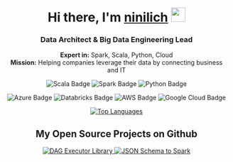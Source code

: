 <h1 align="center">Hi there, I'm <a href="https://github.com/ninilich">ninilich</a> 
<img src="https://github.com/blackcater/blackcater/raw/main/images/Hi.gif" height="32"/></h1>

<h3 align="center">Data Architect & Big Data Engineering Lead</h3>
<p align="center">
    <strong>Expert in:</strong> Spark, Scala, Python, Cloud<br>
    <strong>Mission:</strong> Helping companies leverage their data by connecting business and IT
</p>

<p align="center">
    <img src="https://img.shields.io/badge/scala-%23DC322F.svg?style=for-the-badge&logo=scala&logoColor=white" alt="Scala Badge"/>
    <img src="https://img.shields.io/badge/spark-3670A0?style=for-the-badge&logo=spark&logoColor=ffdd54" alt="Spark Badge"/>
    <img src="https://img.shields.io/badge/python-3670A0?style=for-the-badge&logo=python&logoColor=ffdd54" alt="Python Badge"/>
</p>

<p align="center">
    <img src="https://img.shields.io/badge/Azure-0078D4?style=for-the-badge&logo=microsoftazure&logoColor=white" alt="Azure Badge"/>
    <img src="https://img.shields.io/badge/Databricks-FF8C00?style=for-the-badge&logo=databricks&logoColor=white" alt="Databricks Badge"/>
    <img src="https://img.shields.io/badge/AWS-232F3E?style=for-the-badge&logo=amazonaws&logoColor=white" alt="AWS Badge"/>
    <img src="https://img.shields.io/badge/Google%20Cloud-4285F4?style=for-the-badge&logo=googlecloud&logoColor=white" alt="Google Cloud Badge"/>
</p>


<p align="center">
    <a href="https://github.com/ninilich">
        <img src="https://github-readme-stats.vercel.app/api/top-langs/?username=ninilich&layout=compact" alt="Top Languages"/>
    </a>
</p>

<h2 align="center">My Open Source Projects on Github</h2>
<p align="center">
<p align="center">
<p align="center">
    <a href="https://github.com/ninilich/dag-executor-lib" target="_blank">
        <img src="https://img.shields.io/badge/DAG_Executor_Library-4CAF50?style=for-the-badge&logo=scala&logoColor=white" alt="DAG Executor Library"/>
    </a>
    <a href="https://github.com/ninilich/json-schema-to-spark" target="_blank">
        <img src="https://img.shields.io/badge/JSON_Schema_to_Spark-2196F3?style=for-the-badge&logo=python&logoColor=white" alt="JSON Schema to Spark"/>
    </a>
</p>

</p>

</p>


<!--
**ninilich/ninilich** is a ✨ _special_ ✨ repository because its `README.md` (this file) appears on your GitHub profile.

Here are some ideas to get you started:

- 🔭 I’m currently working on ...
- 🌱 I’m currently learning ...
- 👯 I’m looking to collaborate on ...
- 🤔 I’m looking for help with ...
- 💬 Ask me about ...
- 📫 How to reach me: ...
- 😄 Pronouns: ...
- ⚡ Fun fact: ...
-->
